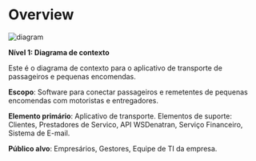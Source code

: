 # Overview

![diagram](https://www.plantuml.com/plantuml/svg/0/TLInRXin3DqD-1_Ocnp0iPTCdH9St2H0aXfrZA2JGUiOHu1EL4cTc_PlYWwPEXNv0lzO8VbiNz9s4yZ7znv9IQSQKM9JktxldVN6DHN1Oun1tu_7Wbz7AniVcsMZ98Pz91z7XkinLcBHhrqJcd5vSZnrwEFyvdhiC9B6SNcoA1FwAOv2fkxthiy-VvpVBUwlxYuNrvEBoUtvu2Z5foJAVc2S9Hzf24MvFHL3AEOrj74mMA56mOh1Cs1mrc2qQnuLHtkE8AGHAvOX5DFT6MOaQxjvvaHumv75QiJ_yi6NXY2mQeEmfiqlqpY689lVGIp3mA080pTGSsHZZQE8HrqFL2SNE8HYiZqbsG-DDvRzveTOLgWGMbGkd7tJIFK0GnX2SNOmKX54GQ-1PJkDAKbj8sM7xLWKoAUr2DNPKUvDeR8QM2Chu8431GAguegiiAOU7l0x2L0gNwKgocmr-GgrOsqnUOg3i-dL_UoSF2Q-RDJ28P3jfQ5Po0rMhA2y50A4ylOoKHjRORNvoGfBGRKkktYhiaHlU0Z5RcVmO3rwax1PGjYGAYOH8KDBMvDFRIQzSZ-Ib0wumZOPK7B5_ahGNxfKetL9rwOG9h-JunHxhGharpPlXdAsvUueTpGIJDi-ibw_zudSuO9i5tv1GjvO10uak7dUl90cS8BktyGMEcDdZOq8WHplC9qxlqLDrB1xF4Y3tsCpuEqYI_RQk8YlGBizpFLrV3UdYLzRR8Um0xIvmqFkWlAWtY2xp_MVs7xlb7oL_uy_)

**Nível 1: Diagrama de contexto**

Este é o diagrama de contexto para o aplicativo de transporte de passageiros e pequenas encomendas.

**Escopo**: Software para conectar passageiros e remetentes de pequenas encomendas com motoristas e entregadores.

**Elemento primário**: Aplicativo de transporte.
Elementos de suporte: Clientes, Prestadores de Servico, API WSDenatran, Serviço Financeiro, Sistema de E-mail.

**Público alvo**: Empresários, Gestores, Equipe de TI da empresa.